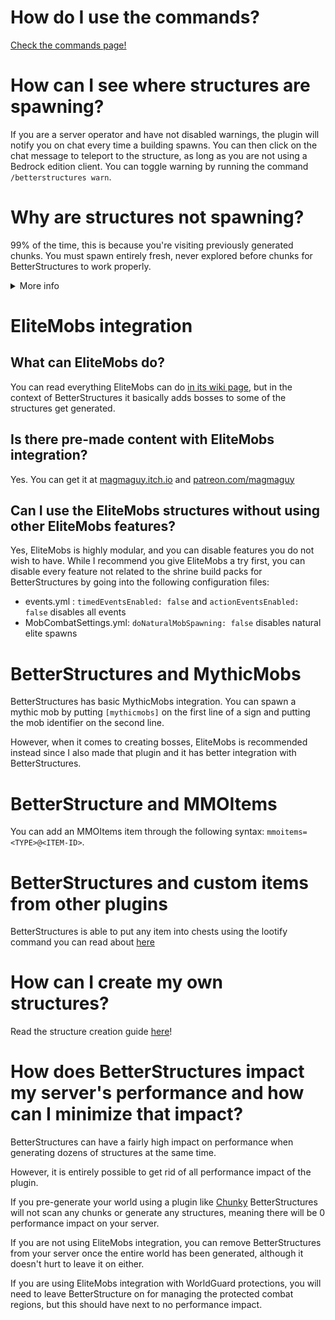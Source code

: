 # How do I use the commands?

[Check the commands page!]($language$/betterstructures/commands.md)

# How can I see where structures are spawning?

If you are a server operator and have not disabled warnings, the plugin will notify you on chat every time a building spawns. You can then click on the chat message to teleport to the structure, as long as you are not using a Bedrock edition client. You can toggle warning by running the command `/betterstructures warn`.

# Why are structures not spawning?

99% of the time, this is because you're visiting previously generated chunks. You must spawn entirely fresh, never explored before chunks for BetterStructures to work properly.

<details> 
<summary>More info</summary>

<div align="left">

The reason why BetterStructures does not automatically place structures in already generated chunks is to avoid overfilling chunks that already had previously generated structures and to prevent any chance of griefing player structures.

Note that BetterStructures uses the Spigot API to determine if a chunk is new, meaning that it is aware of chunks that were generated before the plugin was installed, and will never spawn structures in those chunks. If your world is already pregenerated, you will either have to trim and regenerate it or create a different world to get automatically placed structures in it.

</div>

</details>

# EliteMobs integration

## What can EliteMobs do?

You can read everything EliteMobs can do [in its wiki page]($language$/elitemobs/info.md), but in the context of BetterStructures it basically adds bosses to some of the structures get generated.

## Is there pre-made content with EliteMobs integration?

Yes. You can get it at [magmaguy.itch.io](https://magmaguy.itch.io/) and [patreon.com/magmaguy](https://www.patreon.com/magmaguy)

## Can I use the EliteMobs structures without using other EliteMobs features?

Yes, EliteMobs is highly modular, and you can disable features you do not wish to have. While I recommend you give EliteMobs a try first, you can disable every feature not related to the shrine build packs for BetterStructures by going into the following configuration files:

- events.yml : `timedEventsEnabled: false` and `actionEventsEnabled: false` disables all events
- MobCombatSettings.yml: `doNaturalMobSpawning: false` disables natural elite spawns

# BetterStructures and MythicMobs

BetterStructures has basic MythicMobs integration. You can spawn a mythic mob by putting `[mythicmobs]` on the first line of a sign and putting the mob identifier on the second line.

However, when it comes to creating bosses, EliteMobs is recommended instead since I also made that plugin and it has better integration with BetterStructures.

# BetterStructure and MMOItems

You can add an MMOItems item through the following syntax: `mmoitems=<TYPE>@<ITEM-ID>`.

# BetterStructures and custom items from other plugins

BetterStructures is able to put any item into chests using the lootify command you can read about [here]($language$/betterstructures/commands.md)

# How can I create my own structures?

Read the structure creation guide [here]($language$/betterstructures/creating_structures.md)!

# How does BetterStructures impact my server's performance and how can I minimize that impact?

BetterStructures can have a fairly high impact on performance when generating dozens of structures at the same time.

However, it is entirely possible to get rid of all performance impact of the plugin.

If you pre-generate your world using a plugin like [Chunky](https://www.spigotmc.org/resources/chunky.81534/) BetterStructures will not scan any chunks or generate any structures, meaning there will be 0 performance impact on your server.

If you are not using EliteMobs integration, you can remove BetterStructures from your server once the entire world has been generated, although it doesn't hurt to leave it on either.

If you are using EliteMobs integration with WorldGuard protections, you will need to leave BetterStructure on for managing the protected combat regions, but this should have next to no performance impact.

